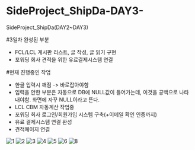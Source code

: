 # SideProject_ShipDa-DAY3-
SideProject_ShipDa(DAY2~DAY3)

#3일차 완성된 부분
- FCL/LCL 게시판 리스트, 글 작성, 글 읽기 구현
- 포워딩 회사 견적을 위한 유료결제시스템 연결

#현재 진행중인 작업
- 한글 입력시 깨짐 -> 바로잡아야함
- 입력을 안한 부분은 자동으로 DB에 NULL값이 들어가는데, 이것을 공백으로 나타내야함. 화면에 자꾸 NULL이라고 뜬다.
- LCL CBM 자동계산 작업중
- 포워딩 회사 로그인/회원가입 시스템 구축(+이메일 확인 인증까지)
- 유료 결제시스템 연결 완성
- 견적페이지 연결

![1](https://user-images.githubusercontent.com/73155839/105732562-ee5ecc80-5f73-11eb-9531-a4edd04fb3d8.png)
![2](https://user-images.githubusercontent.com/73155839/105732568-f0289000-5f73-11eb-8803-477a7479d474.png)
![3](https://user-images.githubusercontent.com/73155839/105732571-f0c12680-5f73-11eb-8b70-cc3863424179.png)
![4](https://user-images.githubusercontent.com/73155839/105732573-f0c12680-5f73-11eb-9a88-a0e0d088fd73.png)
![5](https://user-images.githubusercontent.com/73155839/105732578-f1f25380-5f73-11eb-84af-8e6d50e977e6.png)
![6](https://user-images.githubusercontent.com/73155839/105732580-f28aea00-5f73-11eb-908f-0e5f4bce00e8.png)
![8](https://user-images.githubusercontent.com/73155839/105732583-f3bc1700-5f73-11eb-8ecc-ca5ab9a31118.png)
